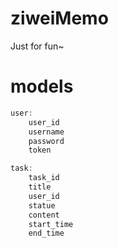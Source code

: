 # ziweiMemo

Just for fun~

# models

```go
user:
    user_id    
    username    
    password   
    token

task:
    task_id     
    title       
    user_id     
    statue      
    content     
    start_time  
    end_time    
```